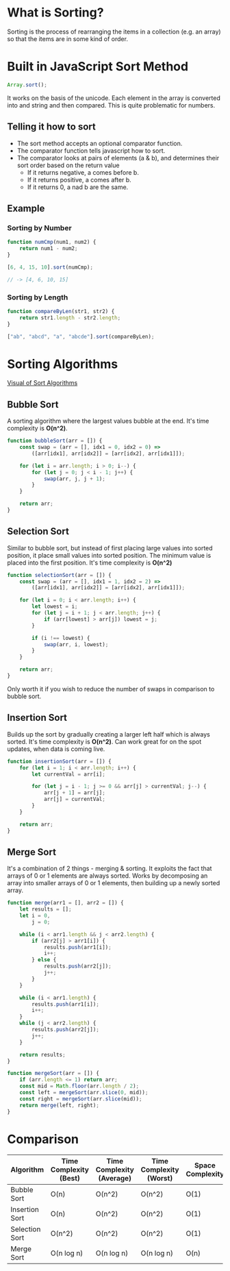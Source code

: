 # What is Sorting?

Sorting is the process of rearranging the items in a collection (e.g. an array) so that the items are in some kind of order.

# Built in JavaScript Sort Method

```js
Array.sort();
```

It works on the basis of the unicode. Each element in the array is converted into and string and then compared. This is quite problematic for numbers.
<br/>

## Telling it how to sort

- The sort method accepts an optional comparator function.
- The comparator function tells javascript how to sort.
- The comparator looks at pairs of elements (a & b), and determines their sort order based on the return value
  - If it returns negative, a comes before b.
  - If it returns positive, a comes after b.
  - If it returns 0, a nad b are the same.

## Example

### Sorting by Number

```js
function numCmp(num1, num2) {
	return num1 - num2;
}

[6, 4, 15, 10].sort(numCmp);

// -> [4, 6, 10, 15]
```

### Sorting by Length

```js
function compareByLen(str1, str2) {
	return str1.length - str2.length;
}

["ab", "abcd", "a", "abcde"].sort(compareByLen);
```

# Sorting Algorithms

[Visual of Sort Algorithms](https://visualgo.net/en/sorting)

## Bubble Sort

A sorting algorithm where the largest values bubble at the end. It's time complexity is **O(n^2)**.

```js
function bubbleSort(arr = []) {
	const swap = (arr = [], idx1 = 0, idx2 = 0) =>
		([arr[idx1], arr[idx2]] = [arr[idx2], arr[idx1]]);

	for (let i = arr.length; i > 0; i--) {
		for (let j = 0; j < i - 1; j++) {
			swap(arr, j, j + 1);
		}
	}

	return arr;
}
```

## Selection Sort

Similar to bubble sort, but instead of first placing large values into sorted position, it place small values into sorted position. The minimum value is placed into the first position. It's time complexity is **O(n^2)**

```js
function selectionSort(arr = []) {
	const swap = (arr = [], idx1 = 1, idx2 = 2) =>
		([arr[idx1], arr[idx2]] = [arr[idx2], arr[idx1]]);

	for (let i = 0; i < arr.length; i++) {
		let lowest = i;
		for (let j = i + 1; j < arr.length; j++) {
			if (arr[lowest] > arr[j]) lowest = j;
		}

		if (i !== lowest) {
			swap(arr, i, lowest);
		}
	}

	return arr;
}
```

Only worth it if you wish to reduce the number of swaps in comparison to bubble sort.

## Insertion Sort

Builds up the sort by gradually creating a larger left half which is always sorted. It's time complexity is **O(n^2)**. Can work great for on the spot updates, when data is coming live.

```js
function insertionSort(arr = []) {
	for (let i = 1; i < arr.length; i++) {
		let currentVal = arr[i];

		for (let j = i - 1; j >= 0 && arr[j] > currentVal; j--) {
			arr[j + 1] = arr[j];
			arr[j] = currentVal;
		}
	}

	return arr;
}
```

## Merge Sort

It's a combination of 2 things - merging & sorting. It exploits the fact that arrays of 0 or 1 elements are always sorted. Works by decomposing an array into smaller arrays of 0 or 1 elements, then building up a newly sorted array.

```js
function merge(arr1 = [], arr2 = []) {
	let results = [];
	let i = 0,
		j = 0;

	while (i < arr1.length && j < arr2.length) {
		if (arr2[j] > arr1[i]) {
			results.push(arr1[i]);
			i++;
		} else {
			results.push(arr2[j]);
			j++;
		}
	}

	while (i < arr1.length) {
		results.push(arr1[i]);
		i++;
	}
	while (j < arr2.length) {
		results.push(arr2[j]);
		j++;
	}

	return results;
}

function mergeSort(arr = []) {
	if (arr.length <= 1) return arr;
	const mid = Math.floor(arr.length / 2);
	const left = mergeSort(arr.slice(0, mid));
	const right = mergeSort(arr.slice(mid));
	return merge(left, right);
}
```

# Comparison

| Algorithm      | Time Complexity (Best) | Time Complexity (Average) | Time Complexity (Worst) | Space Complexity |
| -------------- | ---------------------- | ------------------------- | ----------------------- | ---------------- |
| Bubble Sort    | O(n)                   | O(n^2)                    | O(n^2)                  | O(1)             |
| Insertion Sort | O(n)                   | O(n^2)                    | O(n^2)                  | O(1)             |
| Selection Sort | O(n^2)                 | O(n^2)                    | O(n^2)                  | O(1)             |
| Merge Sort     | O(n log n)             | O(n log n)                | O(n log n)              | O(n)             |
